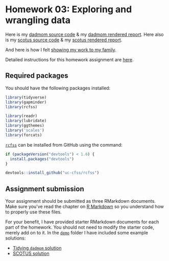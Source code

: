 # Homework 03: Exploring and wrangling data

Here is my [dadmom source code](dadmom.Rmd) & my [dadmom rendered report](dadmom.md).
Here also is my [scotus source code](scotus.Rmd) & my [scotus rendered report](scotus.md).

And here is how I felt [showing my work to my family](https://www.youtube.com/watch?v=LCUze7kuNas).

Detailed instructions for this homework assignment are [here](https://cfss.uchicago.edu/homework/explore-data/).

## Required packages

You should have the following packages installed:

```r
library(tidyverse)
library(gapminder)
library(rcfss)

library(readr)
library(lubridate)
library(ggthemes)
library('scales')
library(forcats)

```

[`rcfss`](https://github.com/uc-cfss/rcfss) can be installed from GitHub using the command:

```r
if (packageVersion("devtools") < 1.6) {
  install.packages("devtools")
}

devtools::install_github("uc-cfss/rcfss")
```

## Assignment submission

Your assignment should be submitted as three RMarkdown documents. Make sure you've read the chapter on [R Markdown](http://r4ds.had.co.nz/r-markdown.html) so you understand how to properly use these files.

For your benefit, I have provided starter RMarkdown documents for each part of the homework. You should not need to modify the starter code, merely add on to it. In the [`demo`](demo/) folder I have included some example solutions:

* [Tidying `dadmom` solution](demo/dadmom_solution.md)
* [SCOTUS solution](demo/scotus_solution.md)
